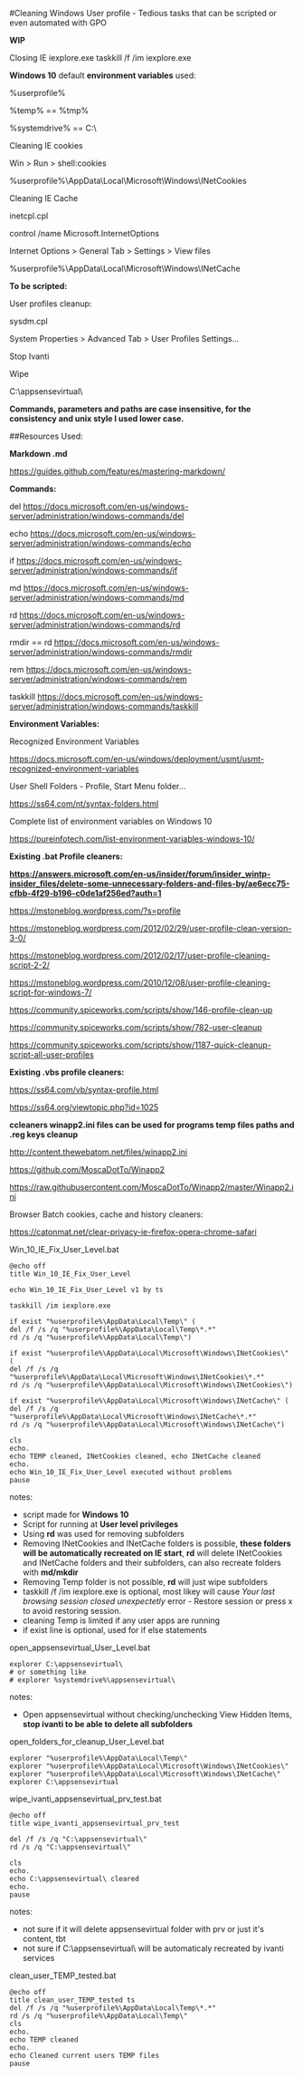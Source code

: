 
#Cleaning Windows User profile - Tedious tasks that can be scripted or even automated with GPO

**WIP**

Closing IE iexplore.exe
taskkill /f /im iexplore.exe

**Windows 10** default **environment variables** used:

%userprofile%

%temp% ==  %tmp%

%systemdrive% == C:\

Cleaning IE cookies

Win > Run > shell:cookies

%userprofile%\AppData\Local\Microsoft\Windows\INetCookies

Cleaning IE Cache

inetcpl.cpl

control /name Microsoft.InternetOptions

Internet Options > General Tab > Settings > View files

%userprofile%\AppData\Local\Microsoft\Windows\INetCache

**To be scripted:**

User profiles cleanup:

sysdm.cpl

System Properties > Advanced Tab > User Profiles Settings...

Stop Ivanti

Wipe

C:\appsensevirtual\

**Commands, parameters and paths are case insensitive, for the consistency and unix style I used lower case.**

##Resources Used:

**Markdown .md**

https://guides.github.com/features/mastering-markdown/

**Commands:**

del
https://docs.microsoft.com/en-us/windows-server/administration/windows-commands/del

echo
https://docs.microsoft.com/en-us/windows-server/administration/windows-commands/echo

if
https://docs.microsoft.com/en-us/windows-server/administration/windows-commands/if

md
https://docs.microsoft.com/en-us/windows-server/administration/windows-commands/md

rd
https://docs.microsoft.com/en-us/windows-server/administration/windows-commands/rd

rmdir == rd
https://docs.microsoft.com/en-us/windows-server/administration/windows-commands/rmdir

rem
https://docs.microsoft.com/en-us/windows-server/administration/windows-commands/rem

taskkill
https://docs.microsoft.com/en-us/windows-server/administration/windows-commands/taskkill

**Environment Variables:**

Recognized Environment Variables

https://docs.microsoft.com/en-us/windows/deployment/usmt/usmt-recognized-environment-variables

User Shell Folders - Profile, Start Menu folder... 

https://ss64.com/nt/syntax-folders.html

Complete list of environment variables on Windows 10

https://pureinfotech.com/list-environment-variables-windows-10/

**Existing .bat Profile cleaners:**

**https://answers.microsoft.com/en-us/insider/forum/insider_wintp-insider_files/delete-some-unnecessary-folders-and-files-by/ae6ecc75-cfbb-4f29-b196-c0de1af256ed?auth=1**

https://mstoneblog.wordpress.com/?s=profile

https://mstoneblog.wordpress.com/2012/02/29/user-profile-clean-version-3-0/

https://mstoneblog.wordpress.com/2012/02/17/user-profile-cleaning-script-2-2/

https://mstoneblog.wordpress.com/2010/12/08/user-profile-cleaning-script-for-windows-7/

https://community.spiceworks.com/scripts/show/146-profile-clean-up

https://community.spiceworks.com/scripts/show/782-user-cleanup

https://community.spiceworks.com/scripts/show/1187-quick-cleanup-script-all-user-profiles

**Existing .vbs profile cleaners:**

https://ss64.com/vb/syntax-profile.html

https://ss64.org/viewtopic.php?id=1025

**ccleaners winapp2.ini files can be used for programs temp files paths and .reg keys cleanup**

http://content.thewebatom.net/files/winapp2.ini

https://github.com/MoscaDotTo/Winapp2

https://raw.githubusercontent.com/MoscaDotTo/Winapp2/master/Winapp2.ini

Browser Batch cookies, cache and history cleaners:

https://catonmat.net/clear-privacy-ie-firefox-opera-chrome-safari

Win_10_IE_Fix_User_Level.bat
```batch
@echo off
title Win_10_IE_Fix_User_Level

echo Win_10_IE_Fix_User_Level v1 by ts

taskkill /im iexplore.exe

if exist "%userprofile%\AppData\Local\Temp\" (
del /f /s /q "%userprofile%\AppData\Local\Temp\*.*"
rd /s /q "%userprofile%\AppData\Local\Temp\")

if exist "%userprofile%\AppData\Local\Microsoft\Windows\INetCookies\" (
del /f /s /q "%userprofile%\AppData\Local\Microsoft\Windows\INetCookies\*.*"
rd /s /q "%userprofile%\AppData\Local\Microsoft\Windows\INetCookies\")

if exist "%userprofile%\AppData\Local\Microsoft\Windows\INetCache\" (
del /f /s /q "%userprofile%\AppData\Local\Microsoft\Windows\INetCache\*.*"
rd /s /q "%userprofile%\AppData\Local\Microsoft\Windows\INetCache\")

cls
echo.
echo TEMP cleaned, INetCookies cleaned, echo INetCache cleaned
echo.
echo Win_10_IE_Fix_User_Level executed without problems
pause
```

notes:
* script made for **Windows 10**
* Script for running at **User level privileges**
* Using **rd** was used for removing subfolders
* Removing INetCookies and INetCache folders is possible, **these folders will be automatically recreated on IE start**, **rd** will delete INetCookies and INetCache folders and their subfolders, can also recreate folders with **md/mkdir**
* Removing Temp folder is not possible, **rd** will just wipe subfolders
* taskkill /f /im iexplore.exe is optional, most likey will cause *Your last browsing session closed unexpectetly* error - Restore session or press x to avoid restoring session.
* cleaning Temp is limited if any user apps are running
* if exist line is optional, used for if else statements



open_appsensevirtual_User_Level.bat
```batch
explorer C:\appsensevirtual\
# or something like
# explorer %systemdrive%\appsensevirtual\
```

notes:
* Open appsensevirtual without checking/unchecking 
View Hidden Items, **stop ivanti to be able to delete all subfolders**

open_folders_for_cleanup_User_Level.bat
```batch
explorer "%userprofile%\AppData\Local\Temp\"
explorer "%userprofile%\AppData\Local\Microsoft\Windows\INetCookies\"
explorer "%userprofile%\AppData\Local\Microsoft\Windows\INetCache\"
explorer C:\appsensevirtual
```
wipe_ivanti_appsensevirtual_prv_test.bat
```batch
@echo off
title wipe_ivanti_appsensevirtual_prv_test

del /f /s /q "C:\appsensevirtual\"
rd /s /q "C:\appsensevirtual\"

cls
echo.
echo C:\appsensevirtual\ cleared
echo.
pause
```
notes:
* not sure if it will delete appsensevirtual folder with prv or just it's content, tbt
* not sure if C:\appsensevirtual\ will be automaticaly recreated by ivanti services

clean_user_TEMP_tested.bat
```batch
@echo off
title clean_user_TEMP_tested ts
del /f /s /q "%userprofile%\AppData\Local\Temp\*.*"
rd /s /q "%userprofile%\AppData\Local\Temp\"
cls
echo.
echo TEMP cleaned
echo.
echo Cleaned current users TEMP files
pause
```
